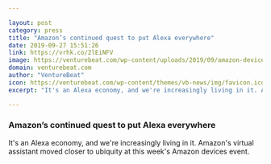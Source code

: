```yaml
---

layout: post
category: press
title: "Amazon’s continued quest to put Alexa everywhere"
date: 2019-09-27 15:51:26
link: https://vrhk.co/2lEiNFV
image: https://venturebeat.com/wp-content/uploads/2019/09/amazon-devices-event-2019.jpg?w=1200&strip=all
domain: venturebeat.com
author: "VentureBeat"
icon: https://venturebeat.com/wp-content/themes/vb-news/img/favicon.ico
excerpt: "It's an Alexa economy, and we're increasingly living in it. Amazon's virtual assistant moved closer to ubiquity at this week's Amazon devices event."

---
```


### Amazon’s continued quest to put Alexa everywhere

It's an Alexa economy, and we're increasingly living in it. Amazon's virtual assistant moved closer to ubiquity at this week's Amazon devices event.